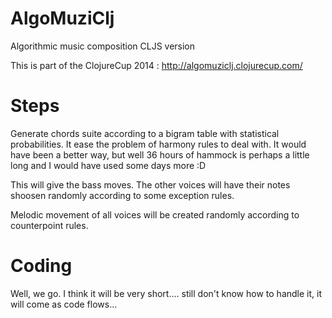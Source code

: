 AlgoMuziClj
===========

Algorithmic music composition CLJS version

This is part of the ClojureCup 2014 : http://algomuziclj.clojurecup.com/

Steps
=====

Generate chords suite according to a bigram table with statistical probabilities. It ease the problem of harmony rules to deal with. It would have been a better way, but well 36 hours of hammock is perhaps a little long and I would have used some days more :D

This will give the bass moves. The other voices will have their notes shoosen randomly according to some exception rules.

Melodic movement of all voices will be created randomly according to counterpoint rules.

Coding
======

Well, we go. I think it will be very short.... still don't know how to handle it, it will come as code flows...

